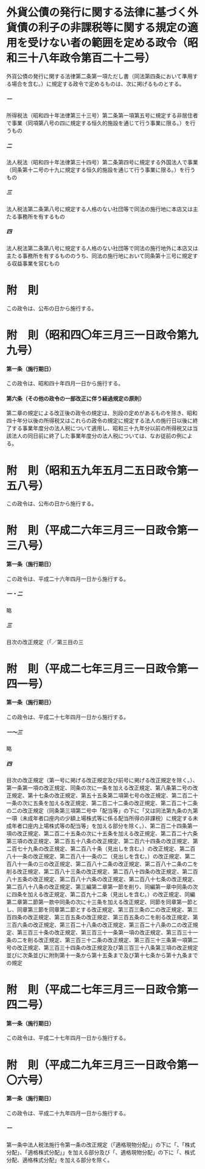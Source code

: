 # 外貨公債の発行に関する法律に基づく外貨債の利子の非課税等に関する規定の適用を受けない者の範囲を定める政令（昭和三十八年政令第百二十二号）
外貨公債の発行に関する法律第二条第一項ただし書（同法第四条において準用する場合を含む。）に規定する政令で定めるものは、次に掲げるものとする。
##### 一
所得税法（昭和四十年法律第三十三号）第二条第一項第五号に規定する非居住者で事業（同項第八号の四に規定する恒久的施設を通じて行う事業に限る。）を行うもの
##### 二
法人税法（昭和四十年法律第三十四号）第二条第四号に規定する外国法人で事業（同条第十二号の十九に規定する恒久的施設を通じて行う事業に限る。）を行うもの
##### 三
法人税法第二条第八号に規定する人格のない社団等で同法の施行地に本店又は主たる事務所を有するもの
##### 四
法人税法第二条第八号に規定する人格のない社団等で同法の施行地外に本店又は主たる事務所を有するもののうち、同法の施行地において同条第十三号に規定する収益事業を営むもの
# 附　則
この政令は、公布の日から施行する。
# 附　則（昭和四〇年三月三一日政令第九九号）
#### 第一条（施行期日）
この政令は、昭和四十年四月一日から施行する。
#### 第六条（その他の政令の一部改正に伴う経過規定の原則）
第二章の規定による改正後の政令の規定は、別段の定めがあるものを除き、昭和四十年分以後の所得税又はこれらの政令の規定に規定する法人の施行日以後に終了する事業年度分の法人税について適用し、昭和三十九年分以前の所得税又は当該法人の同日前に終了した事業年度分の法人税については、なお従前の例による。
# 附　則（昭和五九年五月二五日政令第一五八号）
この政令は、公布の日から施行する。
# 附　則（平成二六年三月三一日政令第一三八号）
#### 第一条（施行期日）
この政令は、平成二十六年四月一日から施行する。
##### 一・二
略
##### 三
目次の改正規定（「／第三目の三
# 附　則（平成二七年三月三一日政令第一四一号）
#### 第一条（施行期日）
この政令は、平成二十七年四月一日から施行する。
##### 一～三
略
##### 四
目次の改正規定（第一号に掲げる改正規定及び前号に掲げる改正規定を除く。）、第一条第一項の改正規定、同条の次に一条を加える改正規定、第八条第二号の改正規定、第十七条の改正規定、第五十五条第二項第七号の改正規定、第二百二十一条の次に五条を加える改正規定、第二百二十二条の改正規定、第二百二十二条の二の改正規定（同条第三項第二号中「配当等」の下に「又は同法第九条の九第一項（未成年者口座内の少額上場株式等に係る配当所得の非課税）に規定する未成年者口座内上場株式等の配当等」を加える部分を除く。）、第二百二十四条第一項の改正規定、第二百二十五条の次に十五条を加える改正規定、第二百二十六条第三項の改正規定、第二百五十八条の改正規定、第二百六十四条の改正規定、第二百七十九条の改正規定、第二百八十条（見出しを含む。）の改正規定、第二百八十一条の改正規定、第二百八十一条の二（見出しを含む。）の改正規定、第二百八十一条の三の改正規定、第二百八十二条の改正規定、第二百八十二条の二を削る改正規定、第二百八十三条の改正規定、第二百八十四条の改正規定、第二百八十五条の改正規定、第二百八十六条の改正規定、第二百八十七条の改正規定、第二百八十八条の改正規定、第三編第二章第一節を削り、同編第一章中同条の次に四条を加える改正規定、第二百九十二条（見出しを含む。）の改正規定、同編第二章第二節第一款中同条の次に十三条を加える改正規定、同節を同章第一節とし、同章第三節を同章第二節とする改正規定、第三百三条の二の改正規定、第三百四条の改正規定、第三百五条の改正規定、第三百五条の二を削る改正規定、第三百六条の改正規定、第三百二十八条の改正規定、第三百二十八条の二の改正規定、第三百三十条の改正規定、第三百三十一条第一項の改正規定、第三百三十一条の二を削る改正規定、第三百三十二条の改正規定、第三百三十三条第一項第二号の改正規定、第三百三十四条の改正規定及び第三百三十八条第三項の改正規定並びに次条並びに附則第十一条から第十五条まで及び第十七条から第十九条までの規定
# 附　則（平成二七年三月三一日政令第一四二号）
#### 第一条（施行期日）
この政令は、平成二十七年四月一日から施行する。
# 附　則（平成二九年三月三一日政令第一〇六号）
#### 第一条（施行期日）
この政令は、平成二十九年四月一日から施行する。
##### 一
第一条中法人税法施行令第一条の改正規定（「適格現物分配」」の下に「、「株式分配」、「適格株式分配」」を加える部分及び「、適格現物分配」の下に「、株式分配、適格株式分配」を加える部分を除く。
